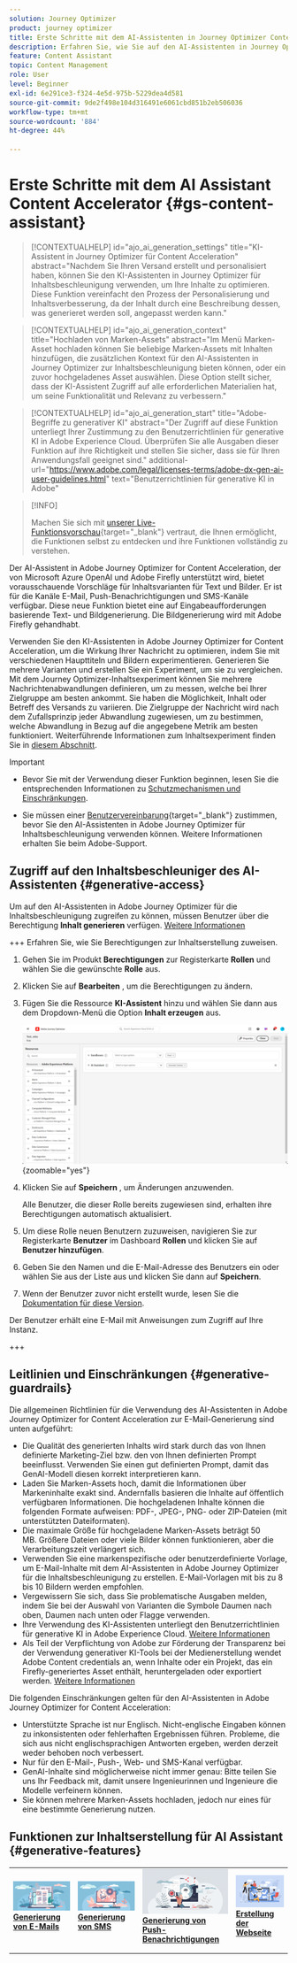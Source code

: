 ```yaml
---
solution: Journey Optimizer
product: journey optimizer
title: Erste Schritte mit dem AI-Assistenten in Journey Optimizer Content Accelerator
description: Erfahren Sie, wie Sie auf den AI-Assistenten in Journey Optimizer Content Accelerator zugreifen und mit ihm arbeiten können
feature: Content Assistant
topic: Content Management
role: User
level: Beginner
exl-id: 6e291ce3-f324-4e5d-975b-5229dea4d581
source-git-commit: 9de2f498e104d316491e6061cbd851b2eb506036
workflow-type: tm+mt
source-wordcount: '884'
ht-degree: 44%

---
```


# Erste Schritte mit dem AI Assistant Content Accelerator {#gs-content-assistant}

>[!CONTEXTUALHELP]
>id="ajo_ai_generation_settings"
>title="KI-Assistent in Journey Optimizer für Content Acceleration"
>abstract="Nachdem Sie Ihren Versand erstellt und personalisiert haben, können Sie den KI-Assistenten in Journey Optimizer für Inhaltsbeschleunigung verwenden, um Ihre Inhalte zu optimieren. Diese Funktion vereinfacht den Prozess der Personalisierung und Inhaltsverbesserung, da der Inhalt durch eine Beschreibung dessen, was generieret werden soll, angepasst werden kann."

>[!CONTEXTUALHELP]
>id="ajo_ai_generation_context"
>title="Hochladen von Marken-Assets"
>abstract="Im Menü Marken-Asset hochladen können Sie beliebige Marken-Assets mit Inhalten hinzufügen, die zusätzlichen Kontext für den AI-Assistenten in Journey Optimizer zur Inhaltsbeschleunigung bieten können, oder ein zuvor hochgeladenes Asset auswählen. Diese Option stellt sicher, dass der KI-Assistent Zugriff auf alle erforderlichen Materialien hat, um seine Funktionalität und Relevanz zu verbessern."

>[!CONTEXTUALHELP]
>id="ajo_ai_generation_start"
>title="Adobe-Begriffe zu generativer KI"
>abstract="Der Zugriff auf diese Funktion unterliegt Ihrer Zustimmung zu den Benutzerrichtlinien für generative KI in Adobe Experience Cloud. Überprüfen Sie alle Ausgaben dieser Funktion auf ihre Richtigkeit und stellen Sie sicher, dass sie für Ihren Anwendungsfall geeignet sind."
>additional-url="https://www.adobe.com/legal/licenses-terms/adobe-dx-gen-ai-user-guidelines.html" text="Benutzerrichtlinien für generative KI in Adobe"

>[!INFO]
>
>Machen Sie sich mit [unserer Live-Funktionsvorschau](https://experienceleague.adobe.com/en/apps/journey-optimizer/ai-assistant-content-accelerator){target="_blank"} vertraut, die Ihnen ermöglicht, die Funktionen selbst zu entdecken und ihre Funktionen vollständig zu verstehen.


Der AI-Assistent in Adobe Journey Optimizer for Content Acceleration, der von Microsoft Azure OpenAI und Adobe Firefly unterstützt wird, bietet vorausschauende Vorschläge für Inhaltsvarianten für Text und Bilder. Er ist für die Kanäle E-Mail, Push-Benachrichtigungen und SMS-Kanäle verfügbar. Diese neue Funktion bietet eine auf Eingabeaufforderungen basierende Text- und Bildgenerierung. Die Bildgenerierung wird mit Adobe Firefly gehandhabt.

Verwenden Sie den KI-Assistenten in Adobe Journey Optimizer for Content Acceleration, um die Wirkung Ihrer Nachricht zu optimieren, indem Sie mit verschiedenen Haupttiteln und Bildern experimentieren. Generieren Sie mehrere Varianten und erstellen Sie ein Experiment, um sie zu vergleichen. Mit dem Journey Optimizer-Inhaltsexperiment können Sie mehrere Nachrichtenabwandlungen definieren, um zu messen, welche bei Ihrer Zielgruppe am besten ankommt. Sie haben die Möglichkeit, Inhalt oder Betreff des Versands zu variieren. Die Zielgruppe der Nachricht wird nach dem Zufallsprinzip jeder Abwandlung zugewiesen, um zu bestimmen, welche Abwandlung in Bezug auf die angegebene Metrik am besten funktioniert. Weiterführende Informationen zum Inhaltsexperiment finden Sie in [diesem Abschnitt](../content-management/content-experiment.md).

>[!IMPORTANT]
>
>* Bevor Sie mit der Verwendung dieser Funktion beginnen, lesen Sie die entsprechenden Informationen zu [Schutzmechanismen und Einschränkungen](#generative-guardrails).
>
>
>* Sie müssen einer [Benutzervereinbarung](https://www.adobe.com/legal/licenses-terms/adobe-dx-gen-ai-user-guidelines.html){target="_blank"} zustimmen, bevor Sie den AI-Assistenten in Adobe Journey Optimizer für Inhaltsbeschleunigung verwenden können. Weitere Informationen erhalten Sie beim Adobe-Support.

## Zugriff auf den Inhaltsbeschleuniger des AI-Assistenten {#generative-access}

Um auf den AI-Assistenten in Adobe Journey Optimizer für die Inhaltsbeschleunigung zugreifen zu können, müssen Benutzer über die Berechtigung **Inhalt generieren** verfügen. [Weitere Informationen](../administration/permissions.md)

+++  Erfahren Sie, wie Sie Berechtigungen zur Inhaltserstellung zuweisen.

1. Gehen Sie im Produkt **Berechtigungen** zur Registerkarte **Rollen** und wählen Sie die gewünschte **Rolle** aus.

1. Klicken Sie auf **Bearbeiten** , um die Berechtigungen zu ändern.

1. Fügen Sie die Ressource **KI-Assistent** hinzu und wählen Sie dann aus dem Dropdown-Menü die Option **Inhalt erzeugen** aus.

   ![](assets/gen-ai-role.png){zoomable="yes"}

1. Klicken Sie auf **Speichern** , um Änderungen anzuwenden.

   Alle Benutzer, die dieser Rolle bereits zugewiesen sind, erhalten ihre Berechtigungen automatisch aktualisiert.

1. Um diese Rolle neuen Benutzern zuzuweisen, navigieren Sie zur Registerkarte **Benutzer** im Dashboard **Rollen** und klicken Sie auf **Benutzer hinzufügen**.

1. Geben Sie den Namen und die E-Mail-Adresse des Benutzers ein oder wählen Sie aus der Liste aus und klicken Sie dann auf **Speichern**.

1. Wenn der Benutzer zuvor nicht erstellt wurde, lesen Sie die [Dokumentation für diese Version](https://experienceleague.adobe.com/en/docs/experience-platform/access-control/abac/permissions-ui/users).

Der Benutzer erhält eine E-Mail mit Anweisungen zum Zugriff auf Ihre Instanz.

+++

## Leitlinien und Einschränkungen {#generative-guardrails}

Die allgemeinen Richtlinien für die Verwendung des AI-Assistenten in Adobe Journey Optimizer for Content Acceleration zur E-Mail-Generierung sind unten aufgeführt:

* Die Qualität des generierten Inhalts wird stark durch das von Ihnen definierte Marketing-Ziel bzw. den von Ihnen definierten Prompt beeinflusst. Verwenden Sie einen gut definierten Prompt, damit das GenAI-Modell diesen korrekt interpretieren kann. 
* Laden Sie Marken-Assets hoch, damit die Informationen über Markeninhalte exakt sind. Andernfalls basieren die Inhalte auf öffentlich verfügbaren Informationen. Die hochgeladenen Inhalte können die folgenden Formate aufweisen: PDF-, JPEG-, PNG- oder ZIP-Dateien (mit unterstützten Dateiformaten).
* Die maximale Größe für hochgeladene Marken-Assets beträgt 50 MB. Größere Dateien oder viele Bilder können funktionieren, aber die Verarbeitungszeit verlängert sich.
* Verwenden Sie eine markenspezifische oder benutzerdefinierte Vorlage, um E-Mail-Inhalte mit dem AI-Assistenten in Adobe Journey Optimizer für die Inhaltsbeschleunigung zu erstellen. E-Mail-Vorlagen mit bis zu 8 bis 10 Bildern werden empfohlen.
* Vergewissern Sie sich, dass Sie problematische Ausgaben melden, indem Sie bei der Auswahl von Varianten die Symbole Daumen nach oben, Daumen nach unten oder Flagge verwenden.
* Ihre Verwendung des KI-Assistenten unterliegt den Benutzerrichtlinien für generative KI in Adobe Experience Cloud. [Weitere Informationen](https://www.adobe.com/legal/licenses-terms/adobe-dx-gen-ai-user-guidelines.html)
* Als Teil der Verpflichtung von Adobe zur Förderung der Transparenz bei der Verwendung generativer KI-Tools bei der Medienerstellung wendet Adobe Content credentials an, wenn Inhalte oder ein Projekt, das ein Firefly-generiertes Asset enthält, heruntergeladen oder exportiert werden. [Weitere Informationen](https://helpx.adobe.com/firefly/using/content-credentials.html)

Die folgenden Einschränkungen gelten für den AI-Assistenten in Adobe Journey Optimizer for Content Acceleration:

* Unterstützte Sprache ist nur Englisch. Nicht-englische Eingaben können zu inkonsistenten oder fehlerhaften Ergebnissen führen. Probleme, die sich aus nicht englischsprachigen Antworten ergeben, werden derzeit weder behoben noch verbessert.
* Nur für den E-Mail-, Push-, Web- und SMS-Kanal verfügbar.
* GenAI-Inhalte sind möglicherweise nicht immer genau: Bitte teilen Sie uns Ihr Feedback mit, damit unsere Ingenieurinnen und Ingenieure die Modelle verfeinern können.
* Sie können mehrere Marken-Assets hochladen, jedoch nur eines für eine bestimmte Generierung nutzen.


## Funktionen zur Inhaltserstellung für AI Assistant {#generative-features}


<table style="table-layout:fixed"><tr style="border: 0;">
<td>
<a href="generative-email.md">
<img alt="Generierung von E-Mails" src="assets/do-not-localize/text-genai.jpeg">
</a>
<div>
<a href="generative-email.md"><strong>Generierung von E-Mails</strong></a>
</div>
<p>
</td>
<td>
<a href="generative-sms.md">
<img alt="Generierung von SMS" src="assets/do-not-localize/image-genai.jpeg">
</a>
<div><a href="generative-sms.md"><strong>Generierung von SMS</strong>
</div>
<p>
</td>
<td>
<a href="generative-push.md">
<img alt="Generierung von Push-Benachrichtungen" src="assets/do-not-localize/email-genai.jpeg">
</a>
<div>
<a href="generative-push.md"><strong>Generierung von Push-Benachrichtigungen</strong></a>
</div>
<p></td>
<td>
<a href="generative-web.md">
<img alt="Webgenerierung" src="assets/do-not-localize/web-genai.jpeg">
</a>
<div><a href="generative-web.md"><strong>Erstellung der Webseite</strong>
</div>
<p>
</td>
</tr></table>
